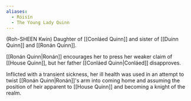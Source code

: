 ```yaml
---
aliases:
  - Róisín
  - The Young Lady Quinn
---
```

(Roh-SHEEN Kwin) Daughter of [[Conláed Quinn]] and sister of [[Duinn Quinn]] and [[Ronán Quinn]].

[[Ronán Quinn|Ronán]] encourages her to press her weaker claim of [[House Quinn]], but her father [[Conláed Quinn|Conláed]] disapproves.

Inflicted with a transient sickness, her ill health was used in an attempt to twist [[Ronán Quinn|Ronán]]'s arm into coming home and assuming the position of heir apparent to [[House Quinn]] and becoming a knight of the realm.